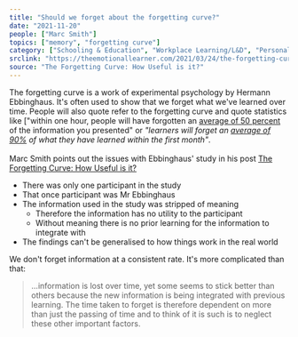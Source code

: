 ```yaml
---
title: "Should we forget about the forgetting curve?"
date: "2021-11-20"
people: ["Marc Smith"]
topics: ["memory", "forgetting curve"]
category: ["Schooling & Education", "Workplace Learning/L&D", "Personal Learning"]
srclink: "https://theemotionallearner.com/2021/03/24/the-forgetting-curve-how-useful-is-it/"
source: "The Forgetting Curve: How Useful is it?"
---
```

The forgetting curve is a work of experimental psychology by Hermann Ebbinghaus. It's often used to show that we forget what we've learned over time. People will also quote refer to the forgetting curve and quote statistics like ["within one hour, people will have forgotten an [average of 50 percent](https://learningsolutionsmag.com/articles/1379/brain-science-the-forgetting-curvethe-dirty-secret-of-corporate-training) of the information you presented" or _"learners will forget an [average of 90%]((https://www.growthengineering.co.uk/what-is-the-forgetting-curve/)) of what they have learned within the first month"_.
<br />
<br />
Marc Smith points out the issues with Ebbinghaus' study in his post [The Forgetting Curve: How Useful is it?](https://theemotionallearner.com/2021/03/24/the-forgetting-curve-how-useful-is-it/)

- There was only one participant in the study
- That once participant was Mr Ebbinghaus
- The information used in the study was stripped of meaning
	- Therefore the information has no utility to the participant
	- Without meaning there is no prior learning for the information to integrate with
- The findings can't be generalised to how things work in the real world

We don't forget information at a consistent rate. It's more complicated than that:

> ...information is lost over time, yet some seems to stick better than others because the new information is being integrated with previous learning. The time taken to forget is therefore dependent on more than just the passing of time and to think of it is such is to neglect these other important factors.
